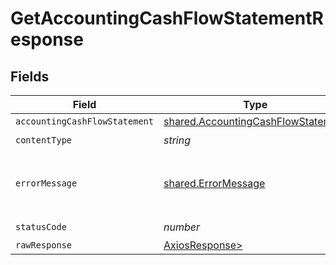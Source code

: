 # GetAccountingCashFlowStatementResponse


## Fields

| Field                                                                                    | Type                                                                                     | Required                                                                                 | Description                                                                              |
| ---------------------------------------------------------------------------------------- | ---------------------------------------------------------------------------------------- | ---------------------------------------------------------------------------------------- | ---------------------------------------------------------------------------------------- |
| `accountingCashFlowStatement`                                                            | [shared.AccountingCashFlowStatement](../../models/shared/accountingcashflowstatement.md) | :heavy_minus_sign:                                                                       | Success                                                                                  |
| `contentType`                                                                            | *string*                                                                                 | :heavy_check_mark:                                                                       | N/A                                                                                      |
| `errorMessage`                                                                           | [shared.ErrorMessage](../../models/shared/errormessage.md)                               | :heavy_minus_sign:                                                                       | Your API request was not properly authorized.                                            |
| `statusCode`                                                                             | *number*                                                                                 | :heavy_check_mark:                                                                       | N/A                                                                                      |
| `rawResponse`                                                                            | [AxiosResponse>](https://axios-http.com/docs/res_schema)                                 | :heavy_minus_sign:                                                                       | N/A                                                                                      |